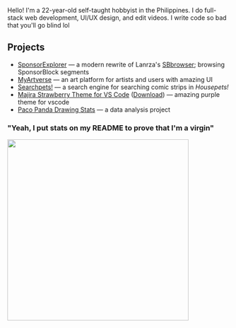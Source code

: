 Hello! I'm a 22-year-old self-taught hobbyist in the Philippines. I do full-stack web development, UI/UX design, and edit videos. I write code so bad that you'll go blind lol

## Projects

- [SponsorExplorer][se] — a modern rewrite of Lanrza's [SBbrowser][sbb]; browsing SponsorBlock segments
- [MyArtverse][mav] — an art platform for artists and users with amazing UI
- [Searchpets!][sp] — a search engine for searching comic strips in *Housepets!*
- [Majira Strawberry Theme for VS Code][msvsc] ([Download][msvsm]) — amazing purple theme for vscode
- [Paco Panda Drawing Stats][pds] — a data analysis project

### "Yeah, I put stats on my README to prove that I'm a virgin"

<img src="https://github-readme-stats.vercel.app/api/top-langs/?username=kurojifusky&layout=compact&theme=dark&langs_count=10&hide_border=true&include_all_commits=true&card_width=375&hide=json,css,html" width="410">

[se]: https://github.com/kurojifusky/SponsorExplorer
[sbb]: https://github.com/Lartza/SBbrowser
[mav]: https://github.com/MyArtverse-Project/MyArtverse
[sp]: https://github.com/fusky-labs/searchpets
[msvsc]: https://github.com/kurojifusky/majira-strawberry-vscode-theme
[msvsm]: https://marketplace.visualstudio.com/items?itemName=KurojiFusky.majira-strawberry-vscode
[pds]: https://github.com/kurojifusky/pacopanda-drawing-stats
